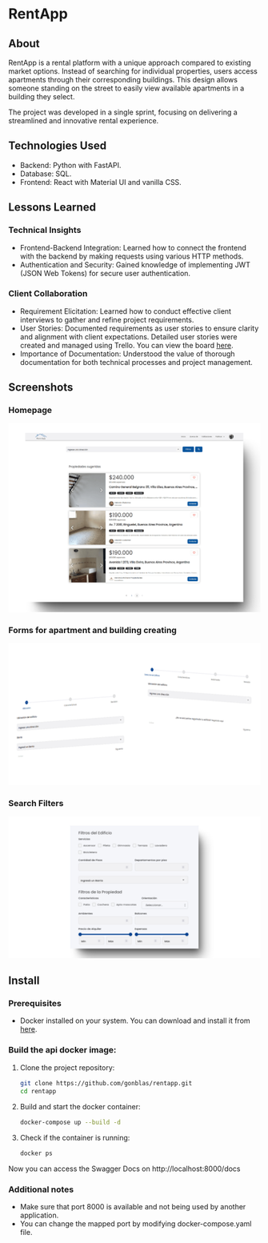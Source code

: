 # RentApp

## About

RentApp is a rental platform with a unique approach compared to existing market options. Instead of searching for individual properties, users access apartments through their corresponding buildings. This design allows someone standing on the street to easily view available apartments in a building they select.

The project was developed in a single sprint, focusing on delivering a streamlined and innovative rental experience.

## Technologies Used

- Backend: Python with FastAPI.
- Database: SQL.
- Frontend: React with Material UI and vanilla CSS.


## Lessons Learned

### Technical Insights

- Frontend-Backend Integration: Learned how to connect the frontend with the backend by making requests using various HTTP methods.
- Authentication and Security: Gained knowledge of implementing JWT (JSON Web Tokens) for secure user authentication.

### Client Collaboration

- Requirement Elicitation: Learned how to conduct effective client interviews to gather and refine project requirements.
- User Stories: Documented requirements as user stories to ensure clarity and alignment with client expectations. Detailed user stories were created and managed using Trello. You can view the board [here](https://trello.com/invite/b/670d68430f70443c61c511a6/ATTI4e7626c6fe1ba754a472238ce6727e210D5084CF/rentapp).
- Importance of Documentation: Understood the value of thorough documentation for both technical processes and project management.

## Screenshots

### Homepage

![Homepage](/client/public/home.png)

### Forms for apartment and building creating

![Forms](/client/public/forms.png)

### Search Filters

![Forms](/client/public/filters.png)

## Install

### Prerequisites

- Docker installed on your system. You can download and install it from [here](https://www.docker.com/get-started).

### Build the api docker image:

1. Clone the project repository:

    ```bash
    git clone https://github.com/gonblas/rentapp.git
    cd rentapp
    ```

2. Build and start the docker container:

    ```bash
    docker-compose up --build -d
    ```

3. Check if the container is running:
    
   ```bash
   docker ps
   ```
    
Now you can access the Swagger Docs on http://localhost:8000/docs

### Additional notes

- Make sure that port 8000 is available and not being used by another application.
- You can change the mapped port by modifying docker-compose.yaml file.
